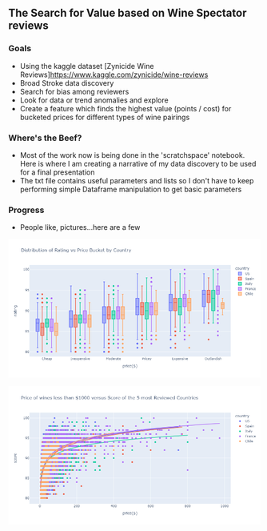 ## The Search for Value based on Wine Spectator reviews

### Goals
+ Using the kaggle dataset [Zynicide Wine Reviews]https://www.kaggle.com/zynicide/wine-reviews  
+ Broad Stroke data discovery
+ Search for bias among reviewers
+ Look for data or trend anomalies and explore
+ Create a feature which finds the highest value (points / cost) for bucketed
prices for different types of wine pairings


### Where's the Beef?
+ Most of the work now is being done in the 'scratchspace' notebook.
Here is where I am creating a narrative of my data discovery to be used for a
final presentation
+ The txt file contains useful parameters and lists so I don't have to keep
performing simple Dataframe manipulation to get basic parameters


### Progress

+ People like, pictures...here are a few

![](https://github.com/jmeisenh/NYCDSA_Python_Project/blob/main/plotly_shots/country_bucket_distribution.png)

![](https://github.com/jmeisenh/NYCDSA_Python_Project/blob/main/plotly_shots/top5_countries_vs_score.png)
